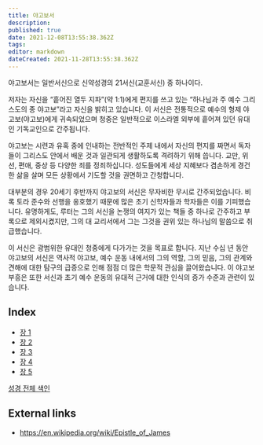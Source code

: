 ```yaml
---
title: 야고보서
description: 
published: true
date: 2021-12-08T13:55:38.362Z
tags: 
editor: markdown
dateCreated: 2021-11-28T13:55:38.362Z
---
```


야고보서는 일반서신으로 신약성경의 21서신(교훈서신) 중 하나이다.

저자는 자신을 “흩어진 열두 지파”(약 1:1)에게 편지를 쓰고 있는 “하나님과 주 예수 그리스도의 종 야고보”라고 자신을 밝히고 있습니다. 이 서신은 전통적으로 예수의 형제 야고보(야고보)에게 귀속되었으며 청중은 일반적으로 이스라엘 외부에 흩어져 있던 유대인 기독교인으로 간주됩니다. 

야고보는 시련과 유혹 중에 인내하는 전반적인 주제 내에서 자신의 편지를 짜면서 독자들이 그리스도 안에서 배운 것과 일관되게 생활하도록 격려하기 위해 씁니다. 교만, 위선, 편애, 중상 등 다양한 죄를 정죄하십니다. 성도들에게 세상 지혜보다 겸손하게 경건한 삶을 살며 모든 상황에서 기도할 것을 권면하고 간청합니다.

대부분의 경우 20세기 후반까지 야고보의 서신은 무자비한 무시로 간주되었습니다. 비록 토라 준수와 선행을 옹호했기 때문에 많은 초기 신학자들과 학자들은 이를 기피했습니다. 유명하게도, 루터는 그의 서신을 논쟁의 여지가 있는 책들 중 하나로 간주하고 부록으로 제외시켰지만, 그의 대 교리서에서 그는 그것을 권위 있는 하나님의 말씀으로 취급했습니다.

이 서신은 광범위한 유대인 청중에게 다가가는 것을 목표로 합니다. 지난 수십 년 동안 야고보의 서신은 역사적 야고보, 예수 운동 내에서의 그의 역할, 그의 믿음, 그의 관계와 견해에 대한 탐구의 급증으로 인해 점점 더 많은 학문적 관심을 끌어왔습니다. 이 야고보 부흥은 또한 서신과 초기 예수 운동의 유대적 근거에 대한 인식의 증가 수준과 관련이 있습니다. 

## Index

- [장 1](/ko/Bible/James/1)
- [장 2](/ko/Bible/James/2)
- [장 3](/ko/Bible/James/3)
- [장 4](/ko/Bible/James/4)
- [장 5](/ko/Bible/James/5)



[성경 전체 색인](/ko/index/bible)


## External links

- https://en.wikipedia.org/wiki/Epistle_of_James